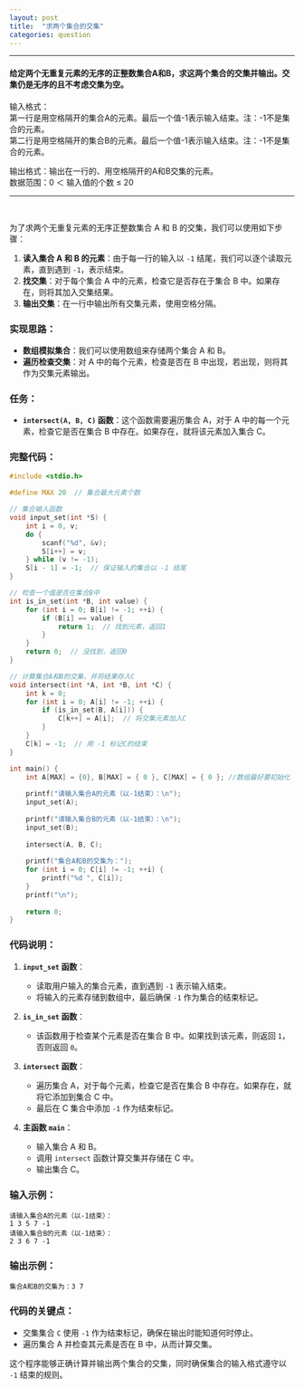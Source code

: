 ```yaml
---
layout: post
title:  "求两个集合的交集"
categories: question
---
```


---

#### 给定两个⽆重复元素的⽆序的正整数集合A和B，求这两个集合的交集并输出。交集仍是⽆序的且不考虑交集为空。

输⼊格式：  
第⼀⾏是⽤空格隔开的集合A的元素。最后⼀个值-1表⽰输⼊结束。注：-1不是集合的元素。  
第⼆⾏是⽤空格隔开的集合B的元素。最后⼀个值-1表⽰输⼊结束。注：-1不是集合的元素。  

输出格式：输出在⼀⾏的、⽤空格隔开的A和B交集的元素。  
数据范围：0 ＜ 输⼊值的个数 ≤ 20  

--- 

<BR>

为了求两个无重复元素的无序正整数集合 A 和 B 的交集，我们可以使用如下步骤：

1. **读入集合 A 和 B 的元素**：由于每一行的输入以 `-1` 结尾，我们可以逐个读取元素，直到遇到 `-1`，表示结束。
2. **找交集**：对于每个集合 A 中的元素，检查它是否存在于集合 B 中。如果存在，则将其加入交集结果。
3. **输出交集**：在一行中输出所有交集元素，使用空格分隔。

### 实现思路：
- **数组模拟集合**：我们可以使用数组来存储两个集合 A 和 B。
- **遍历检查交集**：对 A 中的每个元素，检查是否在 B 中出现，若出现，则将其作为交集元素输出。


### 任务：
- **`intersect(A, B, C)` 函数**：这个函数需要遍历集合 A，对于 A 中的每一个元素，检查它是否在集合 B 中存在。如果存在，就将该元素加入集合 C。

### 完整代码：

```c
#include <stdio.h>

#define MAX 20  // 集合最大元素个数

// 集合输入函数
void input_set(int *S) {
    int i = 0, v;
    do {
        scanf("%d", &v);
        S[i++] = v;
    } while (v != -1);
    S[i - 1] = -1;  // 保证输入的集合以 -1 结尾
}

// 检查一个值是否在集合B中
int is_in_set(int *B, int value) {
    for (int i = 0; B[i] != -1; ++i) {
        if (B[i] == value) {
            return 1;  // 找到元素，返回1
        }
    }
    return 0;  // 没找到，返回0
}

// 计算集合A和B的交集，并将结果存入C
void intersect(int *A, int *B, int *C) {
    int k = 0;
    for (int i = 0; A[i] != -1; ++i) {
        if (is_in_set(B, A[i])) {
            C[k++] = A[i];  // 将交集元素加入C
        }
    }
    C[k] = -1;  // 用 -1 标记C的结束
}

int main() {
    int A[MAX] = {0}, B[MAX] = { 0 }, C[MAX] = { 0 }; //数组最好要初始化
    
    printf("请输入集合A的元素（以-1结束）：\n");
    input_set(A);
    
    printf("请输入集合B的元素（以-1结束）：\n");
    input_set(B);
    
    intersect(A, B, C);
    
    printf("集合A和B的交集为：");
    for (int i = 0; C[i] != -1; ++i) {
        printf("%d ", C[i]);
    }
    printf("\n");
    
    return 0;
}
```

### 代码说明：
1. **`input_set` 函数**：
   - 读取用户输入的集合元素，直到遇到 `-1` 表示输入结束。
   - 将输入的元素存储到数组中，最后确保 `-1` 作为集合的结束标记。

2. **`is_in_set` 函数**：
   - 该函数用于检查某个元素是否在集合 B 中。如果找到该元素，则返回 `1`，否则返回 `0`。

3. **`intersect` 函数**：
   - 遍历集合 A，对于每个元素，检查它是否在集合 B 中存在。如果存在，就将它添加到集合 C 中。
   - 最后在 C 集合中添加 `-1` 作为结束标记。

4. **主函数 `main`**：
   - 输入集合 A 和 B。
   - 调用 `intersect` 函数计算交集并存储在 C 中。
   - 输出集合 C。

### 输入示例：
```
请输入集合A的元素（以-1结束）：
1 3 5 7 -1
请输入集合B的元素（以-1结束）：
2 3 6 7 -1
```

### 输出示例：
```
集合A和B的交集为：3 7 
```

### 代码的关键点：
- 交集集合 `C` 使用 `-1` 作为结束标记，确保在输出时能知道何时停止。
- 遍历集合 A 并检查其元素是否在 B 中，从而计算交集。

这个程序能够正确计算并输出两个集合的交集，同时确保集合的输入格式遵守以 `-1` 结束的规则。